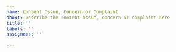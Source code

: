 ```yaml
---
name: Content Issue, Concern or Complaint
about: Describe the content Issue, concern or complaint here
title: ''
labels: ''
assignees: ''

---
```



